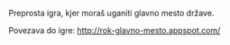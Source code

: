 Preprosta igra, kjer moraš uganiti glavno mesto države.

Povezava do igre: http://rok-glavno-mesto.appspot.com/